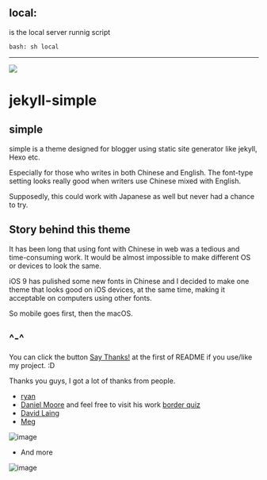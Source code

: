 ## local:
is the local server runnig script
```
bash: sh local
```


---


[![](https://img.shields.io/badge/Say%20Thanks-!-1EAEDB.svg)](https://saythanks.io/to/wild-flame)

# jekyll-simple

## simple
simple is a theme designed for blogger using static site generator like jekyll, Hexo etc.

Especially for those who writes in both Chinese and English. The font-type setting looks really good when writers use Chinese mixed with English.

Supposedly, this could work with Japanese as well but never had a chance to try.

## Story behind this theme

It has been long that using font with Chinese in web was a tedious and time-consuming work. It would be almost impossible to make different OS or devices to look the same.

iOS 9 has pulished some new fonts in Chinese and I decided to make one theme that looks good on iOS devices, at the same time, making it acceptable on computers using other fonts.

So mobile goes first, then the macOS.

## ^-^

You can click the button [Say Thanks!](https://saythanks.io/to/wild-flame) at the first of README if you use/like my project. :D

Thanks you guys, I got a lot of thanks from people.

- [ryan](https://saythanks.io/note/a9a342ba-e9aa-4707-b169-05b6ae49757d)
- [Daniel Moore](https://saythanks.io/note/da81706c-8884-4dbc-89b0-eed242ac3b19) and feel free to visit his work [border quiz](http://danielmoore.us/borders-quiz?singapore-planning-areas)
- [David Laing](https://saythanks.io/note/fb5d24eb-3be8-4f92-842b-c6dd7ce4c239)
- [Meg](https://saythanks.io/note/6d56e228-e17c-4641-9524-9f9fd6205068)

![image](https://user-images.githubusercontent.com/4491950/53502929-0d375880-3aea-11e9-9ce1-13eba2ec4643.png)

- And more

![image](https://user-images.githubusercontent.com/4491950/53502875-e1b46e00-3ae9-11e9-97e4-d70d038a36e9.png)
